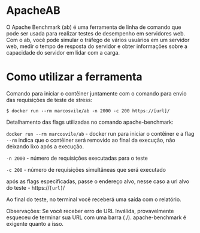# ApacheAB
O Apache Benchmark (ab) é uma ferramenta de linha de comando que pode ser usada para realizar testes de desempenho em servidores web. Com o ab, você pode simular o tráfego de vários usuários em um servidor web, medir o tempo de resposta do servidor e obter informações sobre a capacidade do servidor em lidar com a carga.


# Como utilizar a ferramenta

Comando para iniciar o contêiner juntamente com o comando para envio das requisições de teste de stress:
```
$ docker run --rm marcosvile/ab -n 2000 -c 200 https://[url]/
```


Detalhamento das flags utilizadas no comando apache-benchmark:


`docker run --rm marcosvile/ab` - docker run para iniciar o contêiner e a flag `--rm` indica que o contêiner será removido ao final da execução, não deixando lixo após a execução.

`-n 2000` - número de requisições executadas para o teste

`-c 200` - número de requisições simultâneas que será executado

após as flags especificadas, passe o endereço alvo, nesse caso a url alvo do teste - https://`[url]`/

Ao final do teste, no terminal você receberá uma saída com o relatório.

Observações:
Se você receber erro de URL Inválida, provavelmente esqueceu de terminar sua URL com uma barra ( /). apache-benchmark é exigente quanto a isso.
